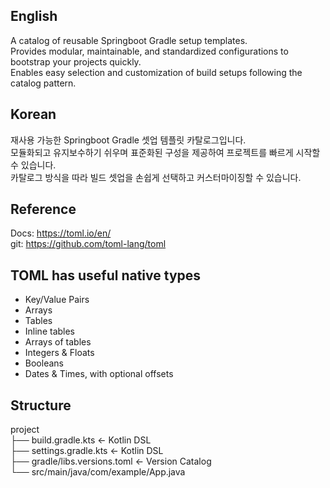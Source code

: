 ## English
A catalog of reusable Springboot Gradle setup templates.<br>
Provides modular, maintainable, and standardized configurations to bootstrap your projects quickly.<br>
Enables easy selection and customization of build setups following the catalog pattern.<br>

## Korean
재사용 가능한 Springboot Gradle 셋업 템플릿 카탈로그입니다.<br>
모듈화되고 유지보수하기 쉬우며 표준화된 구성을 제공하여 프로젝트를 빠르게 시작할 수 있습니다.<br>
카탈로그 방식을 따라 빌드 셋업을 손쉽게 선택하고 커스터마이징할 수 있습니다.

## Reference
Docs: https://toml.io/en/ <br>
git: https://github.com/toml-lang/toml

## TOML has useful native types
- Key/Value Pairs
- Arrays
- Tables
- Inline tables
- Arrays of tables
- Integers & Floats
- Booleans
- Dates & Times, with optional offsets

## Structure

project<br>
├── build.gradle.kts          ← Kotlin DSL<br>
├── settings.gradle.kts       ← Kotlin DSL<br>
├── gradle/libs.versions.toml ← Version Catalog<br>
└── src/main/java/com/example/App.java
